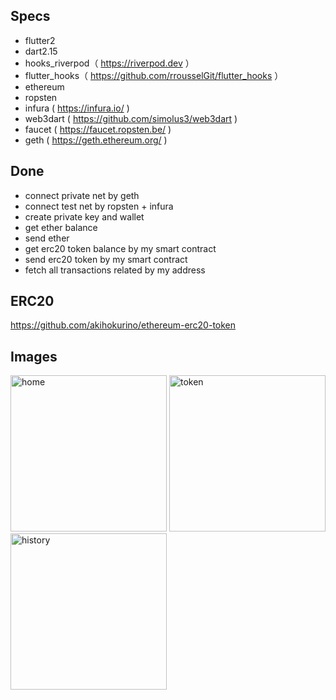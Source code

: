 ## Specs

- flutter2
- dart2.15
- hooks_riverpod（ https://riverpod.dev ）
- flutter_hooks（ https://github.com/rrousselGit/flutter_hooks ）
- ethereum
- ropsten
- infura ( https://infura.io/ )
- web3dart ( https://github.com/simolus3/web3dart )
- faucet ( https://faucet.ropsten.be/ )
- geth ( https://geth.ethereum.org/ )

## Done

- connect private net by geth
- connect test net by ropsten + infura
- create private key and wallet
- get ether balance
- send ether
- get erc20 token balance by my smart contract
- send erc20 token by my smart contract
- fetch all transactions related by my address

## ERC20
https://github.com/akihokurino/ethereum-erc20-token

## Images

<img width="250" alt="home" src="https://user-images.githubusercontent.com/2268288/150354117-6b07b79c-39f3-4846-be85-d425fd77f7e6.png"> <img width="250" alt="token" src="https://user-images.githubusercontent.com/2268288/150354149-4905e0a7-4db3-46f2-b503-22f72d4482d5.png"> <img width="250" alt="history" src="https://user-images.githubusercontent.com/2268288/150354182-32879950-544a-41e2-aa6d-270bf730d4f9.png">
